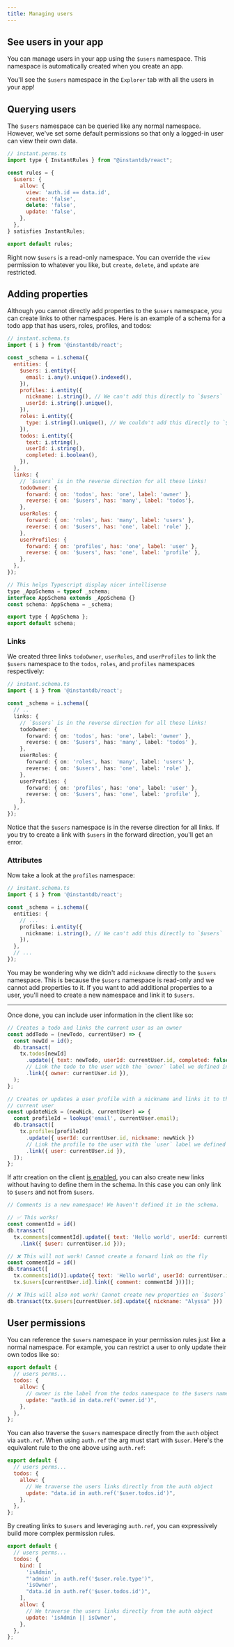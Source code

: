 ```yaml
---
title: Managing users
---
```


## See users in your app

You can manage users in your app using the `$users` namespace. This namespace is
automatically created when you create an app.

You'll see the `$users` namespace in the `Explorer` tab with all
the users in your app!

## Querying users

The `$users` namespace can be queried like any normal namespace. However, we've
set some default permissions so that only a logged-in user can view their own
data.

```javascript
// instant.perms.ts
import type { InstantRules } from "@instantdb/react";

const rules = {
  $users: {
    allow: {
      view: 'auth.id == data.id',
      create: 'false',
      delete: 'false',
      update: 'false',
    },
  },
} satisfies InstantRules;

export default rules;
```

Right now `$users` is a read-only namespace. You can override the `view`
permission to whatever you like, but `create`, `delete`, and `update`
are restricted.

## Adding properties

Although you cannot directly add properties to the `$users` namespace, you can
create links to other namespaces. Here is an example of a schema for a todo app that has users,
roles, profiles, and todos:

```javascript
// instant.schema.ts
import { i } from '@instantdb/react';

const _schema = i.schema({
  entities: {
    $users: i.entity({
      email: i.any().unique().indexed(),
    }),
    profiles: i.entity({
      nickname: i.string(), // We can't add this directly to `$users`
      userId: i.string().unique(),
    }),
    roles: i.entity({
      type: i.string().unique(), // We couldn't add this directly to `$users` either
    }),
    todos: i.entity({
      text: i.string(),
      userId: i.string(),
      completed: i.boolean(),
    }),
  },
  links: {
    // `$users` is in the reverse direction for all these links!
    todoOwner: {
      forward: { on: 'todos', has: 'one', label: 'owner' },
      reverse: { on: '$users', has: 'many', label: 'todos'},
    },
    userRoles: {
      forward: { on: 'roles', has: 'many', label: 'users' },
      reverse: { on: '$users', has: 'one', label: 'role' },
    },
    userProfiles: {
      forward: { on: 'profiles', has: 'one', label: 'user' },
      reverse: { on: '$users', has: 'one', label: 'profile' },
    },
  },
});

// This helps Typescript display nicer intellisense
type _AppSchema = typeof _schema;
interface AppSchema extends _AppSchema {}
const schema: AppSchema = _schema;

export type { AppSchema };
export default schema;
```

### Links

We created three links `todoOwner`, `userRoles`, and `userProfiles` to link the `$users`
namespace to the `todos`, `roles`, and `profiles` namespaces respectively:

```typescript
// instant.schema.ts
import { i } from '@instantdb/react';

const _schema = i.schema({
  // ..
  links: {
    // `$users` is in the reverse direction for all these links!
    todoOwner: {
      forward: { on: 'todos', has: 'one', label: 'owner' },
      reverse: { on: '$users', has: 'many', label: 'todos' },
    },
    userRoles: {
      forward: { on: 'roles', has: 'many', label: 'users' },
      reverse: { on: '$users', has: 'one', label: 'role' },
    },
    userProfiles: {
      forward: { on: 'profiles', has: 'one', label: 'user' },
      reverse: { on: '$users', has: 'one', label: 'profile' },
    },
  },
});
```

Notice that the `$users` namespace is in the reverse direction for all links. If you try to create a link with `$users` in the forward direction, you'll get an error.

### Attributes

Now take a look at the `profiles` namespace:

```typescript
// instant.schema.ts
import { i } from '@instantdb/react';

const _schema = i.schema({
  entities: {
    // ...
    profiles: i.entity({
      nickname: i.string(), // We can't add this directly to `$users`
    }),
  },
  // ...
});
```

You may be wondering why we didn't add `nickname` directly to the `$users` namespace. This is
because the `$users` namespace is read-only and we cannot add properties to it.
If you want to add additional properties to a user, you'll need to create a
new namespace and link it to `$users`.

---

Once done, you can include user information in the client like so:

```javascript
// Creates a todo and links the current user as an owner
const addTodo = (newTodo, currentUser) => {
  const newId = id();
  db.transact(
    tx.todos[newId]
      .update({ text: newTodo, userId: currentUser.id, completed: false })
      // Link the todo to the user with the `owner` label we defined in the schema
      .link({ owner: currentUser.id }),
  );
};

// Creates or updates a user profile with a nickname and links it to the
// current user
const updateNick = (newNick, currentUser) => {
  const profileId = lookup('email', currentUser.email);
  db.transact([
    tx.profiles[profileId]
      .update({ userId: currentUser.id, nickname: newNick })
      // Link the profile to the user with the `user` label we defined in the schema
      .link({ user: currentUser.id }),
  ]);
};
```

If attr creation on the client [is enabled](/docs/permissions#attrs),
you can also create new links without having to define them in the schema. In
this case you can only link to `$users` and not from `$users`.

```javascript
// Comments is a new namespace! We haven't defined it in the schema.

// ✅ This works!
const commentId = id()
db.transact(
  tx.comments[commentId].update({ text: 'Hello world', userId: currentUser.id })
    .link({ $user: currentUser.id }));

// ❌ This will not work! Cannot create a forward link on the fly
const commentId = id()
db.transact([
  tx.comments[id()].update({ text: 'Hello world', userId: currentUser.id }),
  tx.$users[currentUser.id].link({ comment: commentId }))]);

// ❌ This will also not work! Cannot create new properties on `$users`
db.transact(tx.$users[currentUser.id].update({ nickname: "Alyssa" }))
```

## User permissions

You can reference the `$users` namespace in your permission rules just like a
normal namespace. For example, you can restrict a user to only update their own
todos like so:

```javascript
export default {
  // users perms...
  todos: {
    allow: {
      // owner is the label from the todos namespace to the $users namespace
      update: "auth.id in data.ref('owner.id')",
    },
  },
};
```

You can also traverse the `$users` namespace directly from the `auth` object via
`auth.ref`. When using `auth.ref` the arg must start with `$user`. Here's the
equivalent rule to the one above using `auth.ref`:

```javascript
export default {
  // users perms...
  todos: {
    allow: {
      // We traverse the users links directly from the auth object
      update: "data.id in auth.ref('$user.todos.id')",
    },
  },
};
```

By creating links to `$users` and leveraging `auth.ref`, you can expressively build
more complex permission rules.

```javascript
export default {
  // users perms...
  todos: {
    bind: [
      'isAdmin',
      "'admin' in auth.ref('$user.role.type')",
      'isOwner',
      "data.id in auth.ref('$user.todos.id')",
    ],
    allow: {
      // We traverse the users links directly from the auth object
      update: 'isAdmin || isOwner',
    },
  },
};
```
